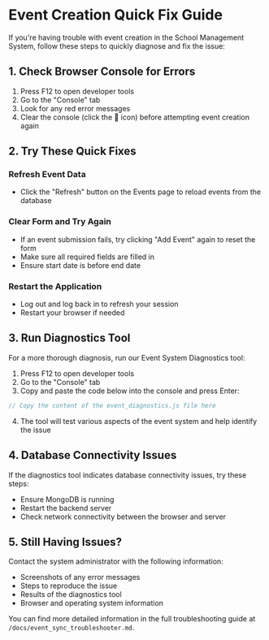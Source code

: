 # Event Creation Quick Fix Guide

If you're having trouble with event creation in the School Management System, follow these steps to quickly diagnose and fix the issue:

## 1. Check Browser Console for Errors

1. Press F12 to open developer tools
2. Go to the "Console" tab
3. Look for any red error messages
4. Clear the console (click the 🚫 icon) before attempting event creation again

## 2. Try These Quick Fixes

### Refresh Event Data

- Click the "Refresh" button on the Events page to reload events from the database

### Clear Form and Try Again

- If an event submission fails, try clicking "Add Event" again to reset the form
- Make sure all required fields are filled in
- Ensure start date is before end date

### Restart the Application

- Log out and log back in to refresh your session
- Restart your browser if needed

## 3. Run Diagnostics Tool

For a more thorough diagnosis, run our Event System Diagnostics tool:

1. Press F12 to open developer tools
2. Go to the "Console" tab
3. Copy and paste the code below into the console and press Enter:

```javascript
// Copy the content of the event_diagnostics.js file here
```

4. The tool will test various aspects of the event system and help identify the issue

## 4. Database Connectivity Issues

If the diagnostics tool indicates database connectivity issues, try these steps:

- Ensure MongoDB is running
- Restart the backend server
- Check network connectivity between the browser and server

## 5. Still Having Issues?

Contact the system administrator with the following information:

- Screenshots of any error messages
- Steps to reproduce the issue
- Results of the diagnostics tool
- Browser and operating system information

You can find more detailed information in the full troubleshooting guide at `/docs/event_sync_troubleshooter.md`.
